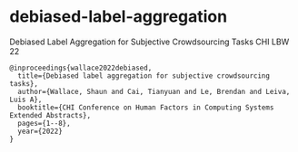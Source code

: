 # debiased-label-aggregation
Debiased Label Aggregation for Subjective Crowdsourcing Tasks CHI LBW 22

```
@inproceedings{wallace2022debiased,
  title={Debiased label aggregation for subjective crowdsourcing tasks},
  author={Wallace, Shaun and Cai, Tianyuan and Le, Brendan and Leiva, Luis A},
  booktitle={CHI Conference on Human Factors in Computing Systems Extended Abstracts},
  pages={1--8},
  year={2022}
}
```
